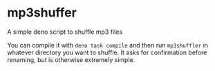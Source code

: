 # mp3shuffer

A simple deno script to shuffle mp3 files

You can compile it with `deno task compile` and then run `mp3shuffler` in
whatever directory you want to shuffle. It asks for confirmation before
renaming, but is otherwise extremely simple.
